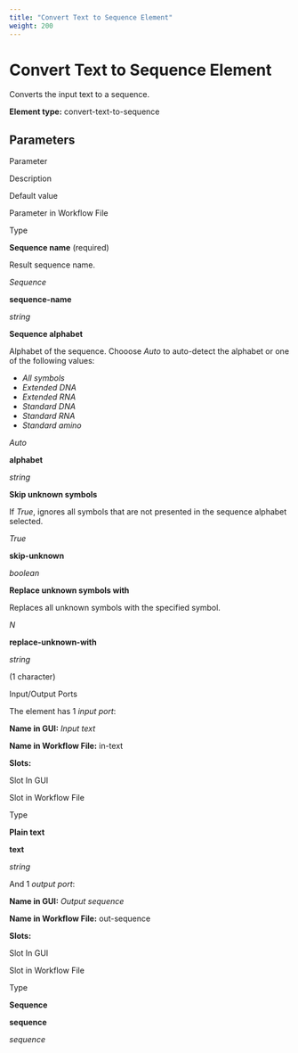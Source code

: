 ```yaml
---
title: "Convert Text to Sequence Element"
weight: 200
---
```



# Convert Text to Sequence Element

Converts the input text to a sequence.

**Element type:** convert-text-to-sequence

Parameters
----------

Parameter

Description

Default value

Parameter in Workflow File

Type

**Sequence name** (required)

Result sequence name.

_Sequence_

**sequence-name**

_string_

**Sequence alphabet**

Alphabet of the sequence. Chooose _Auto_ to auto-detect the alphabet or one of the following values:

*   _All symbols_
*   _Extended DNA_
*   _Extended RNA_
*   _Standard DNA_
*   _Standard RNA_
*   _Standard amino_

_Auto_

**alphabet**

_string_

**Skip unknown symbols**

If _True_, ignores all symbols that are not presented in the sequence alphabet selected.

_True_

**skip-unknown**

_boolean_

**Replace unknown symbols with**

Replaces all unknown symbols with the specified symbol.

_N_

**replace-unknown-with**

_string_

(1 character)

Input/Output Ports

The element has 1 _input port_:

**Name in GUI:** _Input text_

**Name in Workflow File:** in-text

**Slots:**

Slot In GUI

Slot in Workflow File

Type

**Plain text**

**text**

_string_

And 1 _output port_:

**Name in GUI:** _Output sequence_

**Name in Workflow File:** out-sequence

**Slots:**

Slot In GUI

Slot in Workflow File

Type

**Sequence**

**sequence**

_sequence_
